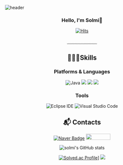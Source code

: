 

![header](https://capsule-render.vercel.app/api?type=waving&&color=gradient&height=100&section=header&fontSize=90)

<div align="center">
<h3>Hello, I'm Solmi🐰</h3>

[![Hits](https://hits.seeyoufarm.com/api/count/incr/badge.svg?url=https%3A%2F%2Fgithub.com%2Fsolmi26&count_bg=%23ACDBF5&title_bg=%23EDA4A4&icon=&icon_color=%23E7E7E7&title=hits&edge_flat=false)](https://hits.seeyoufarm.com)
<br/><br/>
﹏﹏﹏﹏﹏﹏﹏

## 👩🏻‍💻Skills
### Platforms & Languages
![Java](https://img.shields.io/badge/Java-007396.svg?&style=for-the-badge&logo=Java&logoColor=white)
<img src="https://img.shields.io/badge/Python-blue?style=for-the-badge&logo=Python&logoColor=white">
<img src="https://img.shields.io/badge/oracle-gray?style=for-the-badge&logo=oracle&logoColor=red">
<img src="https://img.shields.io/badge/linux-FCC624?style=for-the-badge&logo=linux&logoColor=black">
### Tools
![Eclipse IDE](https://img.shields.io/badge/Eclipse%20IDE-2C2255.svg?&style=for-the-badge&logo=Eclipse%20IDE&logoColor=white)
![Visual Studio Code](https://img.shields.io/badge/Visual%20Studio%20Code-007ACC.svg?&style=for-the-badge&logo=Visual%20Studio%20Code&logoColor=white)

## :mailbox_with_mail: Contacts
[![Naver Badge](https://img.shields.io/badge/Naver-03C75A?style=flat-square&logo=Naver&logoColor=white&link=mailto:tom526@naver.com)](mailto:tom526@naver.com)
<a href="https://blog.naver.com/tom526" target="_blank"><img src="https://img.shields.io/badge/Blog-03C75A?style=flat-square&logo=Naver&logoColor=white" width = 80px height = 20px/></a>





<div align="center">

![solmi's GitHub stats](https://github-readme-stats.vercel.app/api?username=solmi26&show_icons=true&theme=swift)

</div>

<div align="center">
  
[![Solved.ac Profile](http://mazassumnida.wtf/api/v2/generate_badge?boj=tom526)](https://solved.ac/kindmi/)]
<img src="http://mazandi.herokuapp.com/api?handle=tom526&theme=warm"/>

</div>




